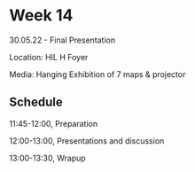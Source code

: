 # Week 14

30.05.22 - Final Presentation
  
Location: HIL H Foyer

Media: Hanging Exhibition of 7 maps & projector

## Schedule
11:45-12:00, Preparation 

12:00-13:00, Presentations and discussion

13:00-13:30, Wrapup

